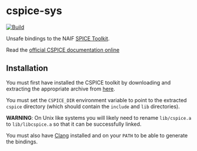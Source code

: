 # cspice-sys

[![Build](https://github.com/jacob-pro/cspice-rs/actions/workflows/rust.yml/badge.svg)](https://github.com/jacob-pro/cspice-rs/actions)

Unsafe bindings to the NAIF [SPICE Toolkit](https://naif.jpl.nasa.gov/naif/index.html).

Read the [official CSPICE documentation online](https://naif.jpl.nasa.gov/pub/naif/toolkit_docs/C/index.html)

## Installation

You must first have installed the CSPICE toolkit by downloading and extracting the appropriate archive from 
[here](https://naif.jpl.nasa.gov/naif/toolkit_C.html).

You must set the `CSPICE_DIR` environment variable to point to the extracted `cspice` directory (which should contain
the `include` and `lib` directories).

**WARNING**: On Unix like systems you will likely need to rename `lib/cspice.a` to `lib/libcspice.a` so that it can be
successfully linked.

You must also have [Clang](https://releases.llvm.org/download.html) installed and on your `PATH` to be able to generate 
the bindings. 
